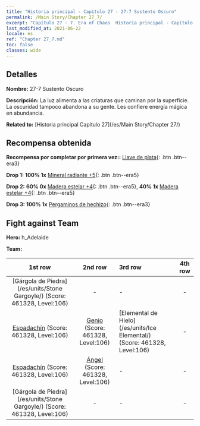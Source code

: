 ```yaml
---
title: "Historia principal - Capítulo 27 - 27-7 Sustento Oscuro"
permalink: /Main Story/Chapter 27_7/
excerpt: "Capítulo 27 - 7. Era of Chaos  Historia principal - Capítulo 27_7. 27-7 Sustento Oscuro"
last_modified_at: 2021-06-22
locale: es
ref: "Chapter 27_7.md"
toc: false
classes: wide
---
```


## Detalles

 **Nombre:** 27-7 Sustento Oscuro

 **Descripción:** La luz alimenta a las criaturas que caminan por la superficie. La oscuridad tampoco abandona a su gente. Les confiere energía mágica en abundancia.

 **Related to:** [Historia principal Capítulo 27](/es/Main Story/Chapter 27/)

## Recompensa obtenida

 **Recompensa por completar por primera vez::** [Llave de plata](/ItemsES/con_693/){: .btn .btn--era3}

 **Drop 1:** **100% 1x** [Mineral radiante +5](/ItemsES/mat_96/){: .btn .btn--era5}

 **Drop 2:** **60% 0x** [Madera estelar +4](/ItemsES/mat_90/){: .btn .btn--era5}, **40% 1x** [Madera estelar +4](/ItemsES/mat_90/){: .btn .btn--era5}

 **Drop 3:** **100% 1x** [Pergaminos de hechizo](/ItemsES/con_694/){: .btn .btn--era3}


## Fight against Team
 **Hero:** h_Adelaide

 **Team:**


  | 1st row | 2nd row | 3rd row | 4th row |
  |:----:|:----:|:----|:----:|
  | [Gárgola de Piedra](/es/units/Stone Gargoyle/) (Score: 461328, Level:106)  | - | - | - |
  | [Espadachín](/es/units/Swordsman/) (Score: 461328, Level:106)  | [Genio](/es/units/Genie/) (Score: 461328, Level:106)  | [Elemental de Hielo](/es/units/Ice Elemental/) (Score: 461328, Level:106)  | - |
  | [Espadachín](/es/units/Swordsman/) (Score: 461328, Level:106)  | [Ángel](/es/units/Angel/) (Score: 461328, Level:106)  | - | - |
  | [Gárgola de Piedra](/es/units/Stone Gargoyle/) (Score: 461328, Level:106)  | - | - | - |



